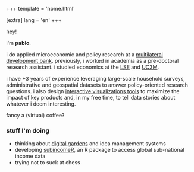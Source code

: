+++
template = 'home.html'

[extra]
lang = 'en'
+++

<!-- Hey!

I'm Pablo.

I work as an Analyst at the [EBRD's Office of the Chief Economist](https://www.ebrd.com/sites/Satellite?c=Content&cid=1395317980748&pagename=EBRD%2FContent%2FContentLayout). Previously, I worked with [Miguel Almunia](https://malmunia.github.io/) and [Claudia Hupkau](https://sites.google.com/view/claudiahupkau/home) at [CUNEF](https://www.cunef.edu/en/) as a pre-doctoral research assistant. I studied economics at the [LSE](https://www.lse.ac.uk/) and [UC3M](https://www.uc3m.es/home).

My work leverages large-scale datasets to answer policy-oriented research questions in the realm of applied microeconomics. I also design [interactive visualizations tools](/projects) to maximize the impact of key products and, in my free time, to tell data stories about whatever I deem interesting.

Fancy a (virtual) coffee? -->

hey!

i'm **pablo**.

i do applied microeconomic and policy research at a [multilateral development bank](https://www.ebrd.com/sites/Satellite?c=Content&cid=1395317980748&pagename=EBRD%2FContent%2FContentLayout). previously, i worked in academia as a pre-doctoral research assistant. i studied economics at the [LSE](https://www.lse.ac.uk/) and [UC3M](https://www.uc3m.es/home).

i have +3 years of experience leveraging large-scale household surveys, administrative and geospatial datasets to answer policy-oriented research questions. i also design [interactive visualizations tools](/projects) to maximize the impact of key products and, in my free time, to tell data stories about whatever i deem interesting.

fancy a (virtual) coffee? 

<!-- i mainly read, write (code), work out, and try to enjoy life.  -->

### stuff I'm doing 
-	thinking about [digital gardens](https://maggieappleton.com/garden-history) and idea management systems
-	developing [subincomeR](https://pablogguz.github.io/subincomeR), an R package to access global sub-national income data 
-	trying not to suck at chess